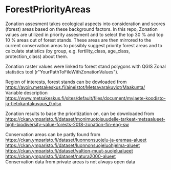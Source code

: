 # ForestPriorityAreas
Zonation assesment takes ecological aspects into consideration and scores (forest) areas based on these background factors. In this repo, Zonation values are utilized in priority assesment and to select the top 30 % and top 10 % areas out of forest stands. These areas are then mirrored to the current conservation areas to possibly suggest priority forest areas and to calculate statistics (by group, e.g. fertility_class, age_class, protection_class) about them.

Zonation raster values were linked to forest stand polygons with QGIS Zonal statistics tool (r"YourPathToFileWithZonationValues").

Region of interests, forest stands can be dowloaded from  
https://avoin.metsakeskus.fi/aineistot/Metsavarakuviot/Maakunta/  
Variable description   
https://www.metsakeskus.fi/sites/default/files/document/mvjaete-koodisto-ja-tietokantakuvaus_0.xlsx

Zonation results to base the prioritization on, can be downloaded from  
https://ckan.ymparisto.fi/dataset/monimuotoisuudelle-tarkeat-metsaalueet-high-biodiversity-value-forests-2018-zonation-fin-eng-sw

Conservation areas can be partly found from  
https://ckan.ymparisto.fi/dataset/luonnonsuojelu-ja-eramaa-alueet  
https://ckan.ymparisto.fi/dataset/luonnonsuojeluohjelma-alueet  
https://ckan.ymparisto.fi/dataset/valtion-muut-suojelualueet  
https://ckan.ymparisto.fi/dataset/natura2000-alueet  
Conservation data from private areas is not always open data
